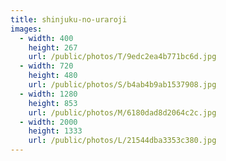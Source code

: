 ```yaml
---
title: shinjuku-no-uraroji
images:
  - width: 400
    height: 267
    url: /public/photos/T/9edc2ea4b771bc6d.jpg
  - width: 720
    height: 480
    url: /public/photos/S/b4ab4b9ab1537908.jpg
  - width: 1280
    height: 853
    url: /public/photos/M/6180dad8d2064c2c.jpg
  - width: 2000
    height: 1333
    url: /public/photos/L/21544dba3353c380.jpg
---
```

